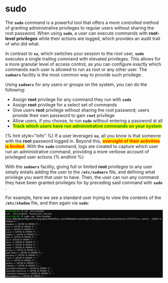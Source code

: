 # sudo

The **`sudo`** command is a powerful tool that offers a more controlled method of granting administrative privileges to regular users without sharing the root password. When using **`sudo`**, a user can execute commands with **root-level privileges** while their actions are logged, which provides an audit trail of who did what.

In contrast to **`su`**, which switches your session to the root user, **`sudo`** executes a single trailing command with elevated privileges. This allows for a more granular level of access control, as you can configure exactly which commands each user is allowed to run as root or any other user. The **`sudoers`** facility is the most common way to provide such privilege.

Using **`sudoers`** for any users or groups on the system, you can do the following:

* Assign **root** privilege for any command they run with **`sudo`**
* Assign **root** privilege for a select set of commands
* Give users **root** privilege without sharing the root password; users provide their own password to gain **`root`** privilege
* Allow users, if you choose, to run **`sudo`** without entering a password at all
* <mark style="color:green;">**Track which users have run administrative commands on your system**</mark>

{% hint style="info" %}
If a user leverages **`su`**, all you know is that someone with the **root** password logged in. Beyond this, <mark style="color:red;">**oversight of their activities is limited**</mark>. With the **`sudo`** command, logs are created to capture which user run an administrative command, providing a more verbose account of privileged user actions
{% endhint %}



With the **`sudoers`** facility, giving full or limited **root** privileges to any user simply entails adding the user to the **`/etc/sudoers`** file, and defining what privilege you want that user to have. Then, the user can run any command they have been granted privileges for by preceding said command with **`sudo`** .

For example, here we see a standard user trying to view the contents of the **`/etc/shadow`** file, and then again via **`sudo`**:

![Privileged Vs Un-Privileged execution](<../../../../../../../.gitbook/assets/image (193).png>)
